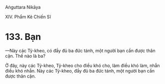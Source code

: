 Aṅguttara Nikāya

XIV. Phẩm Kẻ Chiến Sĩ

# 133. Bạn

—Này các Tỷ-kheo, có đầy đủ ba đức tánh, một người bạn cần được thân cận. Thế nào là ba?

Ở đây, này các Tỷ-kheo, Tỷ-kheo cho điều khó cho, làm điều khó làm, nhẫn điều khó nhẫn. Này các Tỷ-kheo, đầy đủ ba đức tánh, một người bạn cần được thân cận.

